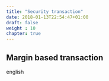 ```yaml
---
title: "Security transaction"
date: 2018-01-13T22:54:47+01:00
draft: false
weight : 10
chapter: true
---
```

## Margin based transaction
english
